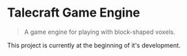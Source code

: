 # Talecraft Game Engine

> A game engine for playing with block-shaped voxels.

This project is currently at the beginning of it's development.